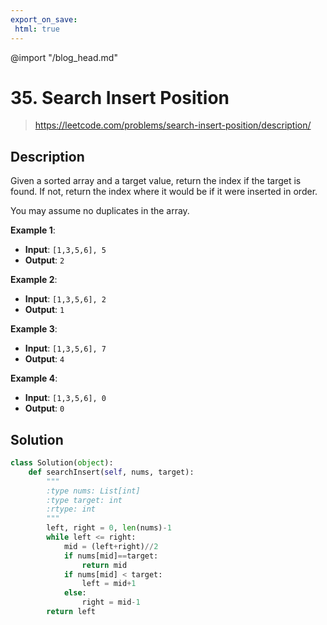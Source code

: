 ```yaml
---
export_on_save:
 html: true
---
```


@import "/blog_head.md"

# 35. Search Insert Position

> <https://leetcode.com/problems/search-insert-position/description/>

## Description


Given a sorted array and a target value, return the index if the target is found. If not, return the index where it would be if it were inserted in order.

You may assume no duplicates in the array.


**Example 1**:
- **Input**: `[1,3,5,6], 5`
- **Output**: `2`

**Example 2**:
- **Input**: `[1,3,5,6], 2`
- **Output**: `1`

**Example 3**:
- **Input**: `[1,3,5,6], 7`
- **Output**: `4`

**Example 4**:
- **Input**: `[1,3,5,6], 0`
- **Output**: `0`

## Solution

```python {class=line-numbers}
class Solution(object):
    def searchInsert(self, nums, target):
        """
        :type nums: List[int]
        :type target: int
        :rtype: int
        """
        left, right = 0, len(nums)-1
        while left <= right:
            mid = (left+right)//2
            if nums[mid]==target:
                return mid
            if nums[mid] < target:
                left = mid+1
            else:
                right = mid-1
        return left
```

